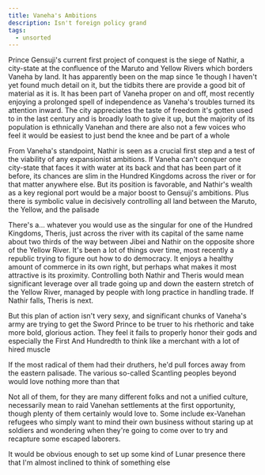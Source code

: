 ```yaml
---
title: Vaneha's Ambitions
description: Isn't foreign policy grand
tags:
  - unsorted
---
```


Prince Gensuji's current first project of conquest is the siege of Nathir, a city-state at the confluence of the Maruto and Yellow Rivers which borders Vaneha by land. It has apparently been on the map since 1e though I haven't yet found much detail on it, but the tidbits there are provide a good bit of material as it is. It has been part of Vaneha proper on and off, most recently enjoying a prolonged spell of independence as Vaneha's troubles turned its attention inward. The city appreciates the taste of freedom it's gotten used to in the last century and is broadly loath to give it up, but the majority of its population is ethnically Vanehan and there are also not a few voices who feel it would be easiest to just bend the knee and be part of a whole

From Vaneha's standpoint, Nathir is seen as a crucial first step and a test of the viability of any expansionist ambitions. If Vaneha can't conquer one city-state that faces it with water at its back and that has been part of it before, its chances are slim in the Hundred Kingdoms across the river or for that matter anywhere else. But its position is favorable, and Nathir's wealth as a key regional port would be a major boost to Gensuji's ambitions. Plus there is symbolic value in decisively controlling all land between the Maruto, the Yellow, and the palisade

There's a... whatever you would use as the singular for one of the Hundred Kingdoms, Theris, just across the river with its capital of the same name about two thirds of the way between Jibei and Nathir on the opposite shore of the Yellow River. It's been a lot of things over time, most recently a republic trying to figure out how to do democracy. It enjoys a healthy amount of commerce in its own right, but perhaps what makes it most attractive is its proximity. Controlling both Nathir and Theris would mean significant leverage over all trade going up and down the eastern stretch of the Yellow River, managed by people with long practice in handling trade. If Nathir falls, Theris is next.

But this plan of action isn't very sexy, and significant chunks of Vaneha's army are trying to get the Sword Prince to be truer to his rhethoric and take more bold, glorious action. They feel it fails to properly honor their gods and especially the First And Hundredth to think like a merchant with a lot of hired muscle

If the most radical of them had their druthers, he'd pull forces away from the eastern palisade. The various so-called Scantling peoples beyond would love nothing more than that

Not all of them, for they are many different folks and not a unified culture, necessarily mean to raid Vanehan settlements at the first opportunity, though plenty of them certainly would love to. Some include ex-Vanehan refugees who simply want to mind their own business without staring up at soldiers and wondering when they're going to come over to try and recapture some escaped laborers.

It would be obvious enough to set up some kind of Lunar presence there that I'm almost inclined to think of something else